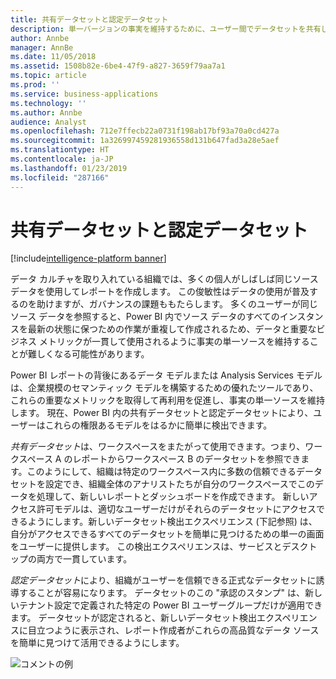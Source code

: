 ```yaml
---
title: 共有データセットと認定データセット
description: 単一バージョンの事実を維持するために、ユーザー間でデータセットを共有します。
author: Annbe
manager: AnnBe
ms.date: 11/05/2018
ms.assetid: 1508b82e-6be4-47f9-a827-3659f79aa7a1
ms.topic: article
ms.prod: ''
ms.service: business-applications
ms.technology: ''
ms.author: Annbe
audience: Analyst
ms.openlocfilehash: 712e7ffecb22a0731f198ab17bf93a70a0cd427a
ms.sourcegitcommit: 1a326997459281936558d131b647fad3a28e5aef
ms.translationtype: HT
ms.contentlocale: ja-JP
ms.lasthandoff: 01/23/2019
ms.locfileid: "287166"
---
```

# <a name="shared-and-certified-datasets"></a>共有データセットと認定データセット

[!include[intelligence-platform banner](../../includes/intelligence-platform.md)]

データ カルチャを取り入れている組織では、多くの個人がしばしば同じソース データを使用してレポートを作成します。 この俊敏性はデータの使用が普及するのを助けますが、ガバナンスの課題ももたらします。  多くのユーザーが同じソース データを参照すると、Power BI 内でソース データのすべてのインスタンスを最新の状態に保つための作業が重複して作成されるため、データと重要なビジネス メトリックが一貫して使用されるように事実の単一ソースを維持することが難しくなる可能性があります。 

Power BI レポートの背後にあるデータ モデルまたは Analysis Services モデルは、企業規模のセマンティック モデルを構築するための優れたツールであり、これらの重要なメトリックを取得して再利用を促進し、事実の単一ソースを維持します。 現在、Power BI 内の共有データセットと認定データセットにより、ユーザーはこれらの権限あるモデルをはるかに簡単に検出できます。

*共有データセット*は、ワークスペースをまたがって使用できます。つまり、ワークスペース A のレポートからワークスペース B のデータセットを参照できます。このようにして、組織は特定のワークスペース内に多数の信頼できるデータセットを設定でき、組織全体のアナリストたちが自分のワークスペースでこのデータを処理して、新しいレポートとダッシュボードを作成できます。 新しいアクセス許可モデルは、適切なユーザーだけがそれらのデータセットにアクセスできるようにします。新しいデータセット検出エクスペリエンス (下記参照) は、自分がアクセスできるすべてのデータセットを簡単に見つけるための単一の画面をユーザーに提供します。 この検出エクスペリエンスは、サービスとデスクトップの両方で一貫しています。

*認定データセット*により、組織がユーザーを信頼できる正式なデータセットに誘導することが容易になります。 データセットのこの "承認のスタンプ" は、新しいテナント設定で定義された特定の Power BI ユーザーグループだけが適用できます。 データセットが認定されると、新しいデータセット検出エクスペリエンスに目立つように表示され、レポート作成者がこれらの高品質なデータ ソースを簡単に見つけて活用できるようにします。 

![コメントの例](media/certified-datasets.png "認定データセット")
